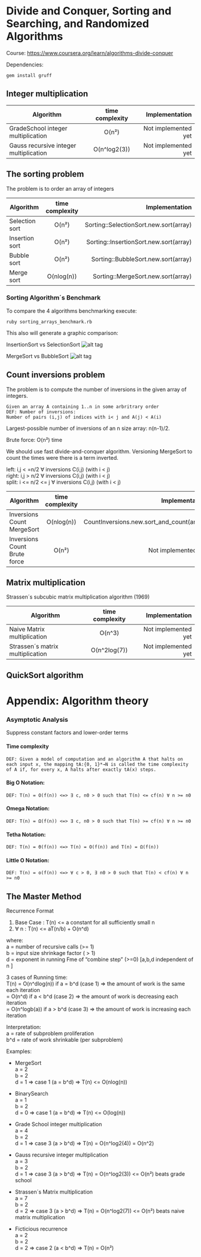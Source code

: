 # Divide and Conquer, Sorting and Searching, and Randomized Algorithms

Course: https://www.coursera.org/learn/algorithms-divide-conquer

Dependencies:

`gem install gruff`

## Integer multiplication

| Algorithm                             | time complexity | Implementation      |
| ------------------------------------- |:---------------:| -------------------:|
| GradeSchool integer multiplication    | O(n²)           | Not implemented yet |
| Gauss recursive integer multiplication| O(n^log2(3))    | Not implemented yet |

## The sorting problem

The problem is to order an array of integers

| Algorithm      | time complexity | Implementation                         |
| -------------- |:---------------:| --------------------------------------:|
| Selection sort | O(n²)           | Sorting::SelectionSort.new.sort(array) |
| Insertion sort | O(n²)           | Sorting::InsertionSort.new.sort(array) |
| Bubble sort    | O(n²)           | Sorting::BubbleSort.new.sort(array)    |
| Merge sort     | O(nlog(n))      | Sorting::MergeSort.new.sort(array)     |

### Sorting Algorithm´s Benchmark

To compare the 4 algorithms benchmarking execute:

`ruby sorting_arrays_benchmark.rb`

This also will generate a graphic comparison:

InsertionSort vs SelectionSort
![alt tag](https://github.com/TOAST3R/sorting_algorithms/blob/master/InsertionSort_vs_SelectionSort.png)

MergeSort vs BubbleSort
![alt tag](https://github.com/TOAST3R/sorting_algorithms/blob/master/MergeSort_vs_BubbleSort.png)

## Count inversions problem

The problem is to compute the number of inversions in the given array of integers.

```
Given an array A containing 1..n in some arbritrary order
DEF: Number of inversions: 
Number of pairs (i,j) of indices with i< j and A(j) < A(i)
```

Largest-possible number of inversions of an n size array: n(n-1)/2.

Brute force: O(n²) time

We should use fast divide-and-conquer algorithm. Versioning MergeSort to count the times were there is a term inverted.

left:       i,j < =n/2 ∀ inversions C(i,j) (with i < j)  
right:      i,j > n/2  ∀ inversions C(i,j) (with i < j)  
split:   i <= n/2 <= j ∀ inversions C(i,j) (with i < j)  

| Algorithm                    | time complexity | Implementation                            |
| ---------------------------- |:---------------:| -----------------------------------------:|
| Inversions Count MergeSort   | O(nlog(n))      | CountInversions.new.sort_and_count(array) |
| Inversions Count Brute force | O(n²)           | Not implemented yet                       |


## Matrix multiplication

Strassen´s subcubic matrix multiplication algorithm (1969)

| Algorithm                         | time complexity | Implementation      |
| --------------------------------- |:---------------:| -------------------:|
| Naive Matrix multiplication       | O(n^3)          | Not implemented yet |
| Strassen´s matrix multiplication  | O(n^2log(7))    | Not implemented yet |


## QuickSort algorithm











# Appendix: Algorithm theory

### Asymptotic Analysis

Suppress constant factors and lower-order terms

#### Time complexity
```
DEF: Given a model of computation and an algorithm A that halts on each input x, the mapping tA:{0, 1}*→N is called the time complexity of A if, for every x, A halts after exactly tA(x) steps.
```

#### Big O Notation:
```
DEF: T(n) = O(f(n)) <=> ∃ c, n0 > 0 such that T(n) <= cf(n) ∀ n >= n0
```

#### Omega Notation:
```
DEF: T(n) = Ω(f(n)) <=> ∃ c, n0 > 0 such that T(n) >= cf(n) ∀ n >= n0
```

#### Tetha Notation:
```
DEF: T(n) = Θ(f(n)) <=> T(n) = O(f(n)) and T(n) = Ω(f(n))
```

#### Little O Notation:
```
DEF: T(n) = o(f(n)) <=> ∀ c > 0, ∃ n0 > 0 such that T(n) < cf(n) ∀ n >= n0
```

## The Master Method

Recurrence Format

1. Base Case : T(n) <= a constant for all sufficiently small n  
2. ∀ n : T(n) <= aT(n/b) + O(n^d)  

where:  
a = number of recursive calls (>= 1)  
b = input size shrinkage factor ( > 1)  
d = exponent in running Fme of “combine step” (>=0) [a,b,d independent of n ]

3 cases of Running time:  
T(n) = O(n^dlog(n)) if a = b^d (case 1) => the amount of work is the same each iteration  
     = O(n^d)       if a < b^d (case 2) => the amount of work is decreasing each iteration  
     = O(n^logb(a)) if a > b^d (case 3) => the amount of work is increasing each iteration

Interpretation:  
a = rate of subproblem proliferation  
b^d = rate of work shrinkable (per subproblem)


Examples:

- MergeSort  
  a = 2  
  b = 2  
  d = 1 => case 1 (a = b^d) => T(n) <= O(nlog(n))

- BinarySearch  
  a = 1  
  b = 2  
  d = 0 => case 1 (a = b^d) => T(n) <= O(log(n))

- Grade School integer multiplication  
  a = 4  
  b = 2  
  d = 1 => case 3 (a > b^d) => T(n) = O(n^log2(4)) = O(n^2)

- Gauss recursive integer multiplication  
  a = 3  
  b = 2  
  d = 1 => case 3 (a > b^d) => T(n) = O(n^log2(3)) <= O(n²) beats grade school

- Strassen´s Matrix multiplication  
  a = 7  
  b = 2  
  d = 2 => case 3 (a > b^d) => T(n) = O(n^log2(7)) <= O(n²) beats naive matrix multiplication

- Ficticious recurrence  
  a = 2  
  b = 2  
  d = 2 => case 2 (a < b^d) => T(n) = O(n²)


